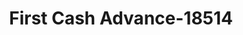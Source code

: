 ---
f_zip-code: 76028
f_state-code: TX
title: First Cash Advance-18514
f_phone: 817-426-2870
f_city-only: Burleson
f_address: 333 Southwest Wilshire Boulevard Suite C Burleson
f_location-unique-id: '18514'
slug: first-cash-advance-18514
updated-on: '2024-05-30T13:46:58.046Z'
created-on: '2024-05-30T13:36:59.803Z'
published-on: '2024-05-30T13:54:32.469Z'
f_city-state: cms/city/burleson-tx.md
f_company: cms/company/first-cash-advance.md
f_state: cms/state/texas.md
layout: '[payday-loan].html'
tags: payday-loan
---